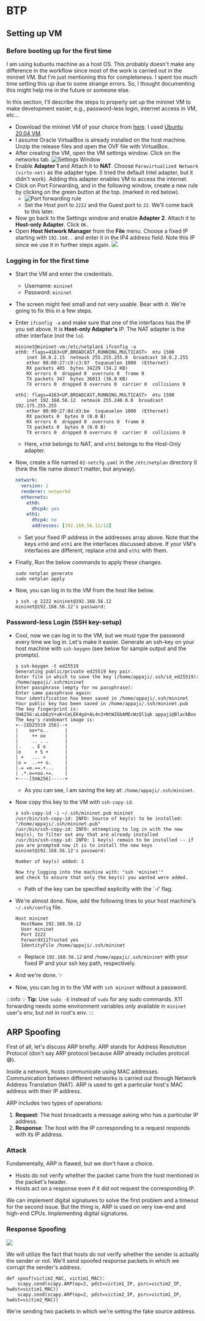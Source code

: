 # BTP


## Setting up VM

### Before booting up for the first time

I am using kubuntu machine as a host OS. This probably doesn't make any difference in the workflow since most of the work is carried out in the mininet VM. But I'm just mentioning this for completeness. I spent too much time setting this up due to some strange errors. So, I thought documenting this might help me in the future or someone else.

In this section, I'll describe the steps to properly set up the mininet VM to make development easier, e.g., password-less login, internet access in VM, etc...

- Download the mininet VM of your choice from [here](https://github.com/mininet/mininet/releases). I used [Ubuntu 20.04 VM](https://github.com/mininet/mininet/releases/download/2.3.0/mininet-2.3.0-210211-ubuntu-20.04.1-legacy-server-amd64-ovf.zip).
- I assume Oracle VirtualBox is already installed on the host machine. Unzip the release files and open the OVF file with VirtualBox.
- After creating the VM, open the VM settings window. Click on the networks tab.
  ![Settings Window](https://i.imgur.com/wB2dCHR.png)
- Enable **Adapter 1** and Attach it to **NAT**. Choose `Paravirtualized Network (virto-net)` as the adapter type. (I tried the default Intel adapter, but it didn't work). Adding this adapter enables VM to access the internet.
- Click on Port Forwarding, and in the following window, create a new rule by clicking on the green button at the top. (marked in red below).
  - ![Port forwarding rule](https://i.imgur.com/tMgvcxz.png)
  - Set the Host port to `2222` and the Guest port to `22`. We'll come back to this later.
- Now go back to the Settings window and enable **Adapter 2**. Attach it to **Host-only Adapter**. Click `OK.`
- Open **Host Network Manager** from the **File** menu. Choose a fixed IP starting with `192.168..` and enter it in the IP4 address field. Note this IP since we use it in further steps again.
    ![](https://i.imgur.com/qzvXwX1.png)

### Logging in for the first time

- Start the VM and enter the credentials.
  - Username: `mininet`
  - Password: `mininet`
- The screen might feel small and not very usable. Bear with it. We're going to fix this in a few steps.
- Enter `ifconfig -a` and make sure that one of the interfaces has the IP you set above. It is **Host-only Adapter's** IP. The NAT adapter is the other interface (not the `lo`).

  ```
  mininet@mininet-vm:/etc/netplan$ ifconfig -a
  eth0: flags=4163<UP,BROADCAST,RUNNING,MULTICAST>  mtu 1500
      inet 10.0.2.15  netmask 255.255.255.0  broadcast 10.0.2.255
      ether 08:00:27:c9:c3:97  txqueuelen 1000  (Ethernet)
      RX packets 405  bytes 34229 (34.2 KB)
      RX errors 0  dropped 0  overruns 0  frame 0
      TX packets 347  bytes 36013 (36.0 KB)
      TX errors 0  dropped 0 overruns 0  carrier 0  collisions 0

  eth1: flags=4163<UP,BROADCAST,RUNNING,MULTICAST>  mtu 1500
      inet 192.168.56.12  netmask 255.240.0.0  broadcast 192.175.255.255
      ether 08:00:27:0d:d3:be  txqueuelen 1000  (Ethernet)
      RX packets 0  bytes 0 (0.0 B)
      RX errors 0  dropped 0  overruns 0  frame 0
      TX packets 0  bytes 0 (0.0 B)
      TX errors 0  dropped 0 overruns 0  carrier 0  collisions 0

  ```

  - Here, `eth0` belongs to NAT, and `eth1` belongs to the Host-Only adapter.

- Now, create a file named `02-netcfg.yaml` in the `/etc/netplan` directory (I think the file name doesn't matter, but anyway).

  ```yaml
  network:
    version: 2
    renderer: networkd
    ethernets:
      eth0:
        dhcp4: yes
      eth1:
        dhcp4: no
        addresses: [192.168.56.12/12]
  ```

  - Set your fixed IP address in the addresses array above. Note that the keys `eth0` and `eth1` are the interfaces discussed above. If your VM's interfaces are different, replace `eth0` and `eth1` with them.

- Finally, Run the below commands to apply these changes.

    ```bash=
    sudo netplan generate
    sudo netplan apply
    ```

- Now, you can log in to the VM from the host like below.
  ```
  ❯ ssh -p 2222 mininet@192.168.56.12
  mininet@192.168.56.12's password:
  ```

### Password-less Login (SSH key-setup)

- Cool, now we can log in to the VM, but we must type the password every time we log in. Let's make it easier. Generate an ssh-key on your host machine with `ssh-keygen` (see below for sample output and the prompts).
  ```
  ❯ ssh-keygen -t ed25519
  Generating public/private ed25519 key pair.
  Enter file in which to save the key (/home/appaji/.ssh/id_ed25519): /home/appaji/.ssh/mininet
  Enter passphrase (empty for no passphrase):
  Enter same passphrase again:
  Your identification has been saved in /home/appaji/.ssh/mininet
  Your public key has been saved in /home/appaji/.ssh/mininet.pub
  The key fingerprint is:
  SHA256:aLxb6zV+uK+CeLEK4gd+AL4n3+NtWZGbAMEcWzQl1qk appaji@BlackBox
  The key's randomart image is:
  +--[ED25519 256]--+
  |    oo+*o..      |
  |     ++ oo       |
  |     .. . .      |
  |.    . E o       |
  |o     + S +      |
  | +   ... +       |
  |o =  ..++ o.     |
  |.= =o.==.+...    |
  | .*.o=+oo.+=.    |
  +----[SHA256]-----+
  ```
  - As you can see, I am saving the key at: `/home/appaji/.ssh/mininet`.
- Now copy this key to the VM with `ssh-copy-id`.

  ```
  ❯ ssh-copy-id -i ~/.ssh/mininet.pub mininet
  /usr/bin/ssh-copy-id: INFO: Source of key(s) to be installed: "/home/appaji/.ssh/mininet.pub"
  /usr/bin/ssh-copy-id: INFO: attempting to log in with the new key(s), to filter out any that are already installed
  /usr/bin/ssh-copy-id: INFO: 1 key(s) remain to be installed -- if you are prompted now it is to install the new keys
  mininet@192.168.56.12's password:

  Number of key(s) added: 1

  Now try logging into the machine with: "ssh 'mininet'"
  and check to ensure that only the key(s) you wanted were added.
  ```

  - Path of the key can be specified explicitly with the `-i' flag.

- We're almost done. Now, add the following lines to your host machine's `~/.ssh/config` file.
  ```
  Host mininet
    HostName 192.168.56.12
    User mininet
    Port 2222
    ForwardX11Trusted yes
    IdentityFile /home/appaji/.ssh/mininet
  ```
  - Replace `192.168.56.12` and `/home/appaji/.ssh/mininet` with your fixed IP and your ssh key path, respectively.
- And we're done. :sparkles:
- Now, you can log in to the VM with `ssh mininet` without a password.

:::info
:bulb: **Tip**: Use `sudo -E` instead of `sudo` for any sudo commands. X11 forwarding needs some environment variables only available in `mininet` user's env, but not in root's env.
:::


## ARP Spoofing

First of all, let's discuss ARP briefly. ARP stands for Address Resolution Protocol (don't say ARP protocol because ARP already includes protocol :sweat_smile:).

Inside a network, hosts communicate using MAC addresses. Communication between different networks is carried out through Network Address Translation (NAT). ARP is used to get a particular host's MAC address with their IP address.

ARP includes two types of operations:
1. **Request**: The host broadcasts a message asking who has a particular IP address.
2. **Response**: The host with the IP corresponding to a request responds with its IP address.

### Attack

Fundamentally, ARP is flawed, but we don't have a choice.
- Hosts do not verify whether the packet came from the host mentioned in the packet's header.
- Hosts act on a response even if it did not request the corresponding IP.

We can implement digital signatures to solve the first problem and a timeout for the second issue. But the thing is, ARP is used on very low-end and high-end CPUs. Implementing digital signatures.

### Response Spoofing

![](https://i.imgur.com/JFtH9CQ.png)

We will utilize the fact that hosts do not verify whether the sender is actually the sender or not. We'll send spoofed response packets in which we corrupt the sender's address.

```python=
def spoof(victim2_MAC, victim1_MAC):
    scapy.send(scapy.ARP(op=2, pdst=victim1_IP, psrc=victim2_IP, hwdst=victim1_MAC))
    scapy.send(scapy.ARP(op=2, pdst=victim2_IP, psrc=victim1_IP, hwdst=victim2_MAC))
```

We're sending two packets in which we're setting the fake source address.
